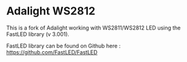 Adalight WS2812
===============

This is a fork of Adalight working with WS2811/WS2812 LED using the FastLED library (v 3.001).

FastLED library can be found on Github here : https://github.com/FastLED/FastLED

